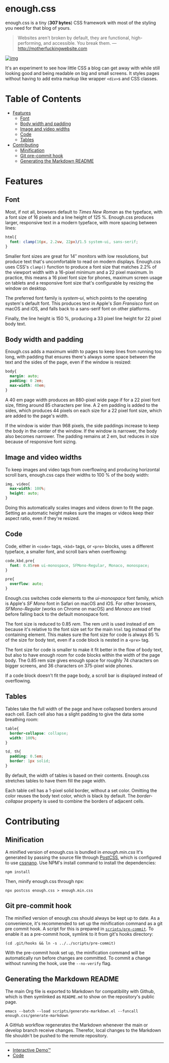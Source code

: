
# enough.css

enough.css is a tiny (**307 bytes**) CSS framework with most of the styling you need for that blog of yours.

> Websites aren't broken by default, they are functional, high-performing, and accessible. You break them. &#x2014; <http://motherfuckingwebsite.com>

[![img](./screenshot.png)](https://jeffkreeftmeijer.github.io/enough.css/)

It's an experiment to see how little CSS a blog can get away with while still looking good and being readable on big and small screens. It styles pages without having to add extra markup like wrapper `<div>`​s and CSS classes.


# Table of Contents

-   [Features](#org3a0e104)
    -   [Font](#orgc0ff1e5)
    -   [Body width and padding](#org3c1d0fa)
    -   [Image and video widths](#orgeb5af92)
    -   [Code](#org8a341f3)
    -   [Tables](#orga52e00c)
-   [Contributing](#orgd55c2ef)
    -   [Minification](#org6fb0816)
    -   [Git pre-commit hook](#org4d47f3b)
    -   [Generating the Markdown README](#org156189a)


<a id="org3a0e104"></a>

# Features


<a id="orgc0ff1e5"></a>

## Font

Most, if not all, browsers default to *Times New Roman* as the typeface, with a font size of 16 pixels and a line height of 125 %. Enough.css produces larger, responsive text in a modern typeface, with more spacing between lines:

```css
html{
  font: clamp(16px, 2.2vw, 22px)/1.5 system-ui, sans-serif;
}
```

Smaller font sizes are great for 14″ monitors with low resolutions, but produce text that's uncomfortable to read on modern displays. Enough.css uses CSS's `clamp()` function to produce a font size that matches 2.2% of the viewport width with a 16-pixel minimum and a 22 pixel maximum. In practice, this means a 16 pixel font size for phones, maximum screen usage on tablets and a responsive font size that's configurable by resizing the window on desktop.

The preferred font family is *system-ui*, which points to the operating system's default font. This produces text in Apple's *San Fransisco* font on macOS and iOS, and falls back to a sans-serif font on other platforms.

Finally, the line height is 150 %, producing a 33 pixel line height for 22 pixel body text.


<a id="org3c1d0fa"></a>

## Body width and padding

Enough.css adds a maximum width to pages to keep lines from running too long, with padding that ensures there's always some space between the text and the sides of the page, even if the window is resized:

```css
body{
  margin: auto;
  padding: 0 2em;
  max-width: 40em;
}
```

A 40 em page width produces an 880-pixel wide page if for a 22 pixel font size, fitting around 85 characters per line. A 2 em padding is added to the sides, which produces 44 pixels on each size for a 22 pixel font size, which are added to the page's width.

If the window is wider than 968 pixels, the side paddings increase to keep the body in the center of the window. If the window is narrower, the body also becomes narrower. The padding remains at 2 em, but reduces in size because of responsive font sizing.


<a id="orgeb5af92"></a>

## Image and video widths

To keep images and video tags from overflowing and producing horizontal scroll bars, enough.css caps their widths to 100 % of the body width:

```css
img, video{
  max-width: 100%;
  height: auto;
}
```

Doing this automatically scales images and videos down to fit the page. Setting an automatic height makes sure the images or videos keep their aspect ratio, even if they're resized.


<a id="org8a341f3"></a>

## Code

Code, either in `<code>` tags, `<kbd>` tags, or `<pre>` blocks, uses a different typeface, a smaller font, and scroll bars when overflowing:

```css
code,kbd,pre{
  font: 0.85rem ui-monospace, SFMono-Regular, Monaco, monospace;
}

pre{
  overflow: auto;
}
```

Enough.css switches code elements to the *ui-monospace* font family, which is Apple's *SF Mono* font in Safari on macOS and iOS. For other browsers, *SFMono-Regular* (works on Chrome on macOS) and *Monaco* are tried before falling back to the default monospace font.

The font size is reduced to 0.85 *rem*. The rem unit is used instead of em because it's relative to the font size set for the main `html` tag instead of the containing element. This makes sure the font size for code is always 85 % of the size for body text, even if a code block is nested in a `<pre>` tag.

The font size for code is smaller to make it fit better in the flow of body text, but also to have enough room for code blocks within the width of the page body. The 0.85 rem size gives enough space for roughly 74 characters on bigger screens, and 36 characters on 375-pixel wide phones.

If a code block doesn't fit the page body, a scroll bar is displayed instead of overflowing.


<a id="orga52e00c"></a>

## Tables

Tables take the full width of the page and have collapsed borders around each cell. Each cell also has a slight padding to give the data some breathing room:

```css
table{
  border-collapse: collapse;
  width: 100%;
}

td, th{
  padding: 0.5em;
  border: 1px solid;
}
```

By default, the width of tables is based on their contents. Enough.css stretches tables to have them fill the page width.

Each table cell has a 1-pixel solid border, without a set color. Omitting the color reuses the body text color, which is black by default. The *border-collapse* property is used to combine the borders of adjacent cells.


<a id="orgd55c2ef"></a>

# Contributing


<a id="org6fb0816"></a>

## Minification

A minified version of enough.css is bundled in *enough.min.css* It's generated by passing the source file through [PostCSS](https://postcss.org), which is configured to use [cssnano](https://cssnano.co). Use NPM's install command to install the dependencies:

```shell
npm install
```

Then, minify enough.css through npx:

```shell
npx postcss enough.css > enough.min.css
```


<a id="org4d47f3b"></a>

## Git pre-commit hook

The minified version of enough.css should always be kept up to date. As a convenience, it's recommended to set up the minification command as a git pre commit hook. A script for this is prepared in [`scripts/pre-commit`](scripts/pre-commit). To enable it as a pre-commit hook, symlink to it from git's hooks directory:

```shell
(cd .git/hooks && ln -s ../../scripts/pre-commit)
```

With the pre-commit hook set up, the minification command will be automatically run before changes are committed. To commit a change without running the hook, use the `--no-verify` flag.


<a id="org156189a"></a>

## Generating the Markdown README

The main Org file is exported to Markdown for compatibility with Github, which is then symlinked as `README.md` to show on the repository's public page.

```shell
emacs --batch --load scripts/generate-markdown.el --funcall enough.css/generate-markdown
```

A GitHub workflow regenerates the Markdown whenever the main or develop branch receive changes. Therefor, local changes to the Markdown file shouldn't be pushed to the remote repository.

---

-   [Interactive Demo™](https://jeffkreeftmeijer.github.io/enough.css)
-   [Code](https://github.com/jeffkreeftmeijer/enough.css)